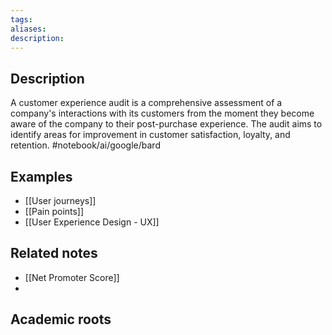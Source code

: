 ```yaml
---
tags: 
aliases: 
description:
---
```



## Description

A customer experience audit is a comprehensive assessment of a company's interactions with its customers from the moment they become aware of the company to their post-purchase experience. The audit aims to identify areas for improvement in customer satisfaction, loyalty, and retention. #notebook/ai/google/bard
## Examples 
- [[User journeys]]
- [[Pain points]]
- [[User Experience Design - UX]]

## Related notes 
- [[Net Promoter Score]]
- 

## Academic roots
